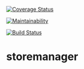 [![Coverage Status](https://coveralls.io/repos/github/ibraheemkabir/storemanager/badge.svg)](https://coveralls.io/github/ibraheemkabir/storemanager)

[![Maintainability](https://api.codeclimate.com/v1/badges/841601697d850f317d67/maintainability)](https://codeclimate.com/github/ibraheemkabir/storemanager/maintainability)

[![Build Status](https://travis-ci.org/ibraheemkabir/storemanager.svg?branch=develop)](https://travis-ci.org/ibraheemkabir/storemanager)

# storemanager